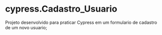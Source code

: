 # cypress.Cadastro_Usuario
Projeto desenvolvido para praticar Cypress em um formulario de cadastro de um novo usuario;
